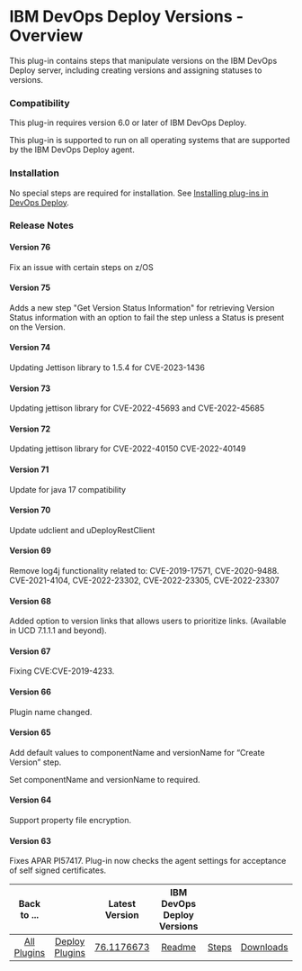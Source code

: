 
# IBM DevOps Deploy Versions - Overview

This plug-in contains steps that manipulate versions on the IBM DevOps Deploy server, including creating versions and assigning statuses to versions.

### Compatibility

This plug-in requires version 6.0 or later of IBM DevOps Deploy.

This plug-in is supported to run on all operating systems that are supported by the IBM DevOps Deploy agent.

### Installation

No special steps are required for installation. See [Installing plug-ins in DevOps Deploy](https://community.ibm.com/community/user/wasdevops/blogs/laurel-dickson-bull1/2022/06/13/install-plugins "Installing plug-ins in DevOps Deploy").

### Release Notes

#### Version 76
Fix an issue with certain steps on z/OS

#### Version 75
Adds a new step "Get Version Status Information" for retrieving Version Status information with an option to fail the step unless a Status is present on the Version.

#### Version 74
Updating Jettison library to 1.5.4 for CVE-2023-1436

#### Version 73
Updating jettison library for CVE-2022-45693 and CVE-2022-45685

#### Version 72
Updating jettison library for CVE-2022-40150 CVE-2022-40149 

#### Version 71
Update for java 17 compatibility

#### Version 70
Update udclient and uDeployRestClient

#### Version 69
Remove log4j functionality related to: CVE-2019-17571, CVE-2020-9488. CVE-2021-4104, CVE-2022-23302, CVE-2022-23305, CVE-2022-23307

#### Version 68

Added option to version links that allows users to prioritize links. (Available in UCD 7.1.1.1 and beyond).

#### Version 67

Fixing CVE:CVE-2019-4233.

#### Version 66

Plugin name changed.

#### Version 65

Add default values to componentName and versionName for “Create Version” step.

Set componentName and versionName to required.

#### Version 64

Support property file encryption.

#### Version 63

Fixes APAR PI57417. Plug-in now checks the agent settings for acceptance of self signed certificates.


|Back to ...||Latest Version|IBM DevOps Deploy Versions |||
| :---: | :---: | :---: | :---: | :---: | :---: |
|[All Plugins](../../index.md)|[Deploy Plugins](../README.md)|[76.1176673](https://raw.githubusercontent.com/UrbanCode/IBM-UCD-PLUGINS/main/files/uDeploy-Version/ucd-uDeploy-Version-76.1176673.zip)|[Readme](README.md)|[Steps](steps.md)|[Downloads](downloads.md)|
